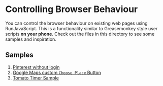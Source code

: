# Controlling Browser Behaviour 
You can control the browser behaviour on existing web pages using RunJavaScript. This is a functionality similar to Greasemonkey style user scripts **on your phone**. Check out the files in this directory to see some samples and inspiration.

## Samples
1. [Pinterest without login](pinterest-without-registration.js)
1. [Google Maps custom `Choose Place` Button](google/README.md)
1. [Tomato Timer Sample](tomato-timer.js)